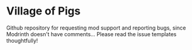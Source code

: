 # Village of Pigs

Github repository for requesting mod support and reporting bugs, since Modrinth doesn't have comments... Please read the issue templates thoughtfully!

